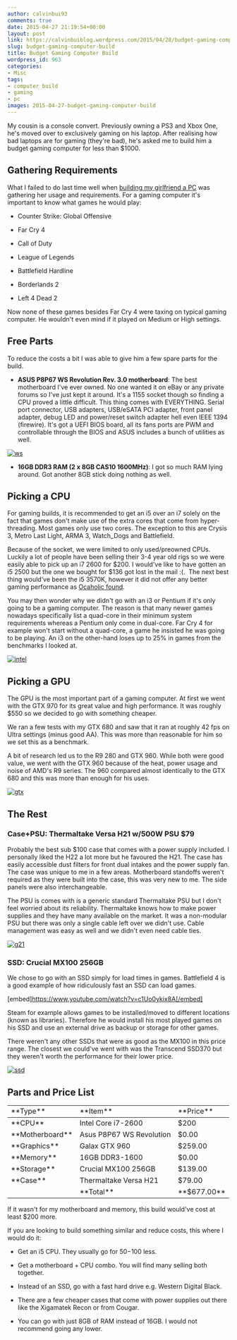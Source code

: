 ```yaml
---
author: calvinbui93
comments: true
date: 2015-04-27 21:19:54+00:00
layout: post
link: https://calvinbuiblog.wordpress.com/2015/04/28/budget-gaming-computer-build/
slug: budget-gaming-computer-build
title: Budget Gaming Computer Build
wordpress_id: 963
categories:
- Misc
tags:
- computer build
- gaming
- pc
images: 2015-04-27-budget-gaming-computer-build
---
```


My cousin is a console convert. Previously owning a PS3 and Xbox One, he's moved over to exclusively gaming on his laptop. After realising how bad laptops are for gaming (they're bad), he's asked me to build him a budget gaming computer for less than $1000.

<!-- more -->


## Gathering Requirements


What I failed to do last time well when [building my girlfriend a PC](https://calvin.me/computer-build-girlfriend/) was gathering her usage and requirements. For a gaming computer it's important to know what games he would play:



	
  * Counter Strike: Global Offensive

	
  * Far Cry 4

	
  * Call of Duty

	
  * League of Legends

	
  * Battlefield Hardline

	
  * Borderlands 2

	
  * Left 4 Dead 2


Now none of these games besides Far Cry 4 were taxing on typical gaming computer. He wouldn't even mind if it played on Medium or High settings.


## Free Parts


To reduce the costs a bit I was able to give him a few spare parts for the build.



	
  * **ASUS P8P67 WS Revolution Rev. 3.0 motherboard**: The best motherboard I've ever owned. No one wanted it on eBay or any private forums so I've just kept it around. It's a 1155 socket though so finding a CPU proved a little difficult. This thing comes with EVERYTHING. Serial port connector, USB adapters, USB/eSATA PCI adapter, front panel adapter, debug LED and power/reset switch adapter hell even IEEE 1394 (firewire). It's got a UEFI BIOS board, all its fans ports are PWM and controllable through the BIOS and ASUS includes a bunch of utilities as well.


[![ws](http://calvinbuiblog.files.wordpress.com/2015/04/ws.jpg)](http://calvinbuiblog.files.wordpress.com/2015/04/ws.jpg)



	
  * **16GB DDR3 RAM (2 x 8GB CAS10 1600MHz)**: I got so much RAM lying around. Got another 8GB stick doing nothing as well.




## Picking a CPU


For gaming builds, it is recommended to get an i5 over an i7 solely on the fact that games don't make use of the extra cores that come from hyper-threading. Most games only use two cores. The exception to this are Crysis 3, Metro Last Light, ARMA 3, Watch_Dogs and Battlefield.

Because of the socket, we were limited to only used/preowned CPUs. Luckily a lot of people have been selling their 3-4 year old rigs so we were easily able to pick up an i7 2600 for $200. I would've like to have gotten an i5 2500 but the one we bought for $136 got lost in the mail :(.  The next best thing would've been the i5 3570K, however it did not offer any better gaming performance as [Ocaholic found](http://www.ocaholic.ch/modules/smartsection/item.php?itemid=1150).

You may then wonder why we didn't go with an i3 or Pentium if it's only going to be a gaming computer. The reason is that many newer games nowadays specifically list a quad-core in their minimum system requirements whereas a Pentium only come in dual-core. Far Cry 4 for example won't start without a quad-core, a game he insisted he was going to be playing. An i3 on the other-hand loses up to 25% in games from the benchmarks I looked at.

[![intel](https://calvin.me/mymedia/uploads/2015/04/intel-300x200.jpg)](https://calvin.me/mymedia/uploads/2015/04/intel.jpg)


## Picking a GPU


The GPU is the most important part of a gaming computer. At first we went with the GTX 970 for its great value and high performance. It was roughly $550 so we decided to go with something cheaper.

We ran a few tests with my GTX 680 and saw that it ran at roughly 42 fps on Ultra settings (minus good AA). This was more than reasonable for him so we set this as a benchmark.

A bit of research led us to the R9 280 and GTX 960. While both were good value, we went with the GTX 960 because of the heat, power usage and noise of AMD's R9 series. The 960 compared almost identically to the GTX 680 and this was more than enough for his uses.

[![gtx](https://calvin.me/mymedia/uploads/2015/04/gtx-e1430072757571-300x159.jpg)](https://calvin.me/mymedia/uploads/2015/04/gtx.jpg)


## The Rest




### Case+PSU: Thermaltake Versa H21 w/500W PSU $79


Probably the best sub $100 case that comes with a power supply included. I personally liked the H22 a lot more but he favoured the H21. The case has easily accessible dust filters for front dual intakes and the power supply fan. The case was unique to me in a few areas. Motherboard standoffs weren't required as they were built into the case, this was very new to me. The side panels were also interchangeable.

The PSU is comes with is a generic standard Thermaltake PSU but I don't feel worried about its reliability. Thermaltake knows how to make power supplies and they have many available on the market. It was a non-modular PSU but there was only a single cable left over we didn't use. Cable management was easy as well and we didn't even need cable ties.

[![g21](https://calvin.me/mymedia/uploads/2015/04/g21.jpeg)](https://calvin.me/mymedia/uploads/2015/04/g21.jpeg)


### SSD: Crucial MX100 256GB


We chose to go with an SSD simply for load times in games. Battlefield 4 is a good example of how ridiculously fast an SSD can load games.

[embed]https://www.youtube.com/watch?v=c1Uo0ykix8A[/embed]

Steam for example allows games to be installed/moved to different locations (known as libraries). Therefore he would install his most played games on his SSD and use an external drive as backup or storage for other games.

There weren't any other SSDs that were as good as the MX100 in this price range. The closest we could've went with was the Transcend SSD370 but they weren't worth the performance for their lower price.

[![ssd](https://calvin.me/mymedia/uploads/2015/04/ssd-300x169.jpg)](http://calvinbuiblog.files.wordpress.com/2015/04/ssd.jpg)


## Parts and Price List


<table >

<tr >

<td >**Type**
</td>

<td >**Item**
</td>

<td >**Price**
</td>
</tr>

<tbody >
<tr >

<td >**CPU**
</td>

<td >Intel Core i7-2600
</td>

<td >$200
</td>
</tr>
<tr >

<td >**Motherboard**
</td>

<td >Asus P8P67 WS Revolution
</td>

<td >$0.00
</td>
</tr>
<tr >

<td >**Graphics**
</td>

<td >Galax GTX 960
</td>

<td >$259.00
</td>
</tr>
<tr >

<td >**Memory**
</td>

<td >16GB DDR3-1600
</td>

<td >$0.00
</td>
</tr>
<tr >

<td >**Storage**
</td>

<td >Crucial MX100 256GB
</td>

<td >$139.00
</td>
</tr>
<tr >

<td >**Case**
</td>

<td >Thermaltake Versa H21
</td>

<td >$79.00
</td>
</tr>
<tr >

<td >
</td>

<td >**Total**
</td>

<td >**$677.00**
</td>
</tr>
</tbody>
</table>
If it wasn't for my motherboard and memory, this build would've cost at least $200 more.

If you are looking to build something similar and reduce costs, this where I would do it:



	
  * Get an i5 CPU. They usually go for $50-$100 less.

	
  * Get a motherboard + CPU combo. You will find many selling both together.

	
  * Instead of an SSD, go with a fast hard drive e.g. Western Digital Black.

	
  * There are a few cheaper cases that come with power supplies out there like the Xigamatek Recon or from Cougar.

	
  * You can go with just 8GB of RAM instead of 16GB. I would not recommend going any lower.


